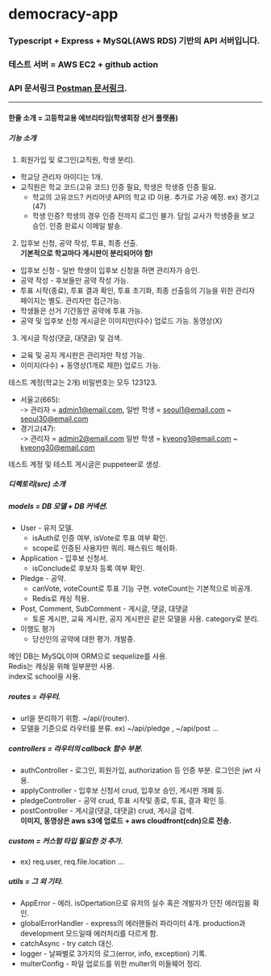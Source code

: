 # democracy-app

### Typescript + Express + MySQL(AWS RDS) 기반의 API 서버입니다. 

### 테스트 서버 = AWS EC2 + github action 

### API 문서링크 [Postman 문서링크](https://documenter.getpostman.com/view/12302946/TVt1A5V4).

------------------------
#### 한줄 소개 = 고등학교용 에브리타임(학생회장 선거 플랫폼)  

##### 기능 소개   
 1. 회원가입 및 로그인(교직원, 학생 분리).    
  - 학교당 관리자 아이디는 1개.  
  - 교직원은 학교 코드(고유 코드) 인증 필요, 학생은 학생증 인증 필요.       
    + 학교의 고유코드? 커리어넷 API의 학교 ID 이용. 추가로 가공 예정. ex) 경기고 (47)     
    + 학생 인증? 학생의 경우 인증 전까지 로그인 불가. 담임 교사가 학생증을 보고 승인. 인증 완료시 이메일 발송.     
  
 2. 입후보 신청, 공약 작성, 투표, 최종 선출.    
  **기본적으로 학교마다 게시판이 분리되어야 함!**   
  - 입후보 신청 - 일반 학생이 입후보 신청을 하면 관리자가 승인.    
  - 공약 작성 - 후보들만 공약 작성 가능.      
  - 투표 시작(종료), 투표 결과 확인, 투표 초기화, 최종 선출등의 기능을 위한 관리자 페이지는 별도. 관리자만 접근가능.      
  - 학생들은 선거 기간동안 공약에 투표 가능.     
  - 공약 및 입후보 신청 게시글은 이미지만(다수) 업로드 가능. 동영상(X)     
   
 3. 게시글 작성(댓글, 대댓글) 및 검색.       
  - 교육 및 공지 게시판은 관리자만 작성 가능.       
  - 이미지(다수) + 동영상(1개로 제한) 업로드 가능.   
 
 테스트 계정(학교는 2개) 비밀번호는 모두 123123.   
  - 서울고(665):     
   -> 관리자 = admin1@email.com, 일반 학생 = seoul1@email.com ~ seoul30@email.com   
  - 경기고(47):     
   -> 관리자 = admin2@email.com 일반 학생 = kyeong1@email.com ~ kyeong30@email.com    
  
 테스트 계정 및 테스트 게시글은 puppeteer로 생성.    
   
##### 디렉토리(src) 소개   
 ##### models = DB 모델 + DB 커넥션.     
 - User - 유저 모델.  
   + isAuth로 인증 여부, isVote로 투표 여부 확인.  
   + scope로 인증된 사용자만 쿼리. 패스워드 해쉬화.    
 - Application - 입후보 신청서.  
   + isConclude로 후보자 등록 여부 확인.   
 - Pledge - 공약.  
   + canVote, voteCount로 투표 기능 구현. voteCount는 기본적으로 비공개.   
   + Redis로 캐싱 적용.  
 - Post, Comment, SubComment - 게시글, 댓글, 대댓글   
   + 토론 게시판, 교육 게시판, 공지 게시판은 같은 모델을 사용. category로 분리.  
 - 이행도 평가      
   + 당선인의 공약에 대한 평가. 개발중.   
   
 메인 DB는 MySQL이며 ORM으로 sequelize를 사용.  
 Redis는 캐싱을 위해 일부분만 사용.    
 index로 school을 사용.  
 
  ##### routes = 라우터.  
  - url을 분리하기 위함. ~/api/(router).   
  - 모델을 기준으로 라우터를 분류. ex) ~/api/pledge , ~/api/post ...   
  
  ##### controllers = 라우터의 callback 함수 부분.   
  - authController - 로그인, 회원가입, authorization 등 인증 부분. 로그인은 jwt 사용.   
  - applyController - 입후보 신청서 crud, 입후보 승인, 게시판 개폐 등.   
  - pledgeController - 공약 crud, 투표 시작및 종료, 투표, 결과 확인 등.    
  - postController - 게시글(댓글, 대댓글) crud, 게시글 검색.    
  **이미지, 동영상은 aws s3에 업로드 + aws cloudfront(cdn)으로 전송.**  
      
  ##### custom = 커스텀 타입 필요한 것 추가.    
  - ex) req.user, req.file.location ...    
      
  ##### utils = 그 외 기타.   
  - AppError - 에러. isOpertation으로 유저의 실수 혹은 개발자가 던진 에러임을 확인.   
  - globalErrorHandler - express의 에러핸들러 파라미터 4개. production과 development 모드일때 에러처리를 다르게 함.   
  - catchAsync - try catch 대신.  
  - logger - 날짜별로 3가지의 로그(error, info, exception) 기록.     
  - multerConfig - 파일 업로드를 위한 multer의 미들웨어 정리.   
  

